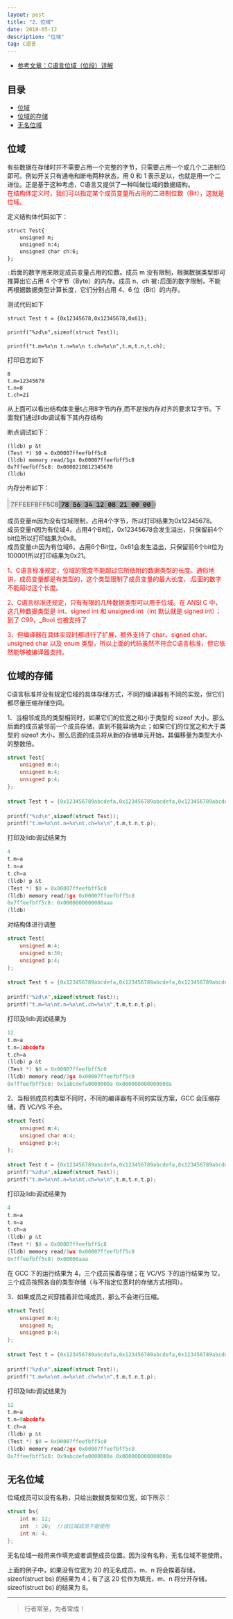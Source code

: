 ```yaml
---
layout: post
title: "2、位域"
date: 2018-05-12
description: "位域"
tag: C语言
---
```





- [参考文章：C语言位域（位段）详解](http://c.biancheng.net/view/2037.html)





## 目录

* [位域](#content1)
* [位域的存储](#content2)
* [无名位域](#content3)




<!-- ************************************************ -->
## <a id="content1"></a>位域
有些数据在存储时并不需要占用一个完整的字节，只需要占用一个或几个二进制位即可。例如开关只有通电和断电两种状态，用 0 和 1 表示足以，也就是用一个二进位。正是基于这种考虑，C语言又提供了一种叫做位域的数据结构。    
<span style="color:red">在结构体定义时，我们可以指定某个成员变量所占用的二进制位数（Bit），这就是位域。</span>

定义结构体代码如下：
```objc
struct Test{
    unsigned m;
    unsigned n:4;
    unsigned char ch:6;
};
```
`:`后面的数字用来限定成员变量占用的位数。成员 m 没有限制，根据数据类型即可推算出它占用 4 个字节（Byte）的内存。成员 n、ch 被`:`后面的数字限制，不能再根据数据类型计算长度，它们分别占用 4、6 位（Bit）的内存。

测试代码如下
```objc
struct Test t = {0x12345678,0x12345678,0x61};

printf("%zd\n",sizeof(struct Test));

printf("t.m=%x\n t.n=%x\n t.ch=%x\n",t.m,t.n,t.ch);
```

打印日志如下
```objc
8
t.m=12345678
t.n=8
t.ch=21
```

从上面可以看出结构体变量t占用8字节内存,而不是按内存对齐的要求12字节。下面我们通过lldb调试看下其内存结构

断点调试如下：
```objc
(lldb) p &t
(Test *) $0 = 0x00007ffeefbff5c8
(lldb) memory read/1gx 0x00007ffeefbff5c8
0x7ffeefbff5c8: 0x0000210812345678 
(lldb) 
```
内存分布如下：

<img src="/images/c/c1.png" alt="img">

成员变量m因为没有位域限制，占用4个字节，所以打印结果为0x12345678。      
成员变量n因为有位域4，占用4个Bit位，0x12345678会发生溢出，只保留前4个bit位所以打印结果为0x8。      
成员变量ch因为有位域6，占用6个Bit位，0x61会发生溢出，只保留前6个bit位为100001所以打印结果为0x21。      

<span style="color:red">1、C语言标准规定，位域的宽度不能超过它所依附的数据类型的长度。通俗地讲，成员变量都是有类型的，这个类型限制了成员变量的最大长度，:后面的数字不能超过这个长度。</span>

<span style="color:red">2、C语言标准还规定，只有有限的几种数据类型可以用于位域。在 ANSI C 中，这几种数据类型是 int、signed int 和 unsigned int（int 默认就是 signed int）；到了 C99，_Bool 也被支持了</span>

<span style="color:red">3、但编译器在具体实现时都进行了扩展，额外支持了 char、signed char、unsigned char 以及 enum 类型，所以上面的代码虽然不符合C语言标准，但它依然能够被编译器支持。</span>



<!-- ************************************************ -->
## <a id="content2"></a>位域的存储
C语言标准并没有规定位域的具体存储方式，不同的编译器有不同的实现，但它们都尽量压缩存储空间。

1、当相邻成员的类型相同时，如果它们的位宽之和小于类型的 sizeof 大小，那么后面的成员紧邻前一个成员存储，直到不能容纳为止；如果它们的位宽之和大于类型的 sizeof 大小，那么后面的成员将从新的存储单元开始，其偏移量为类型大小的整数倍。
```c
struct Test{
    unsigned m:4;
    unsigned n:4;
    unsigned p:4;
};

struct Test t = {0x123456789abcdefa,0x123456789abcdefa,0x123456789abcdefa};

printf("%zd\n",sizeof(struct Test));
printf("t.m=%x\nt.n=%x\nt.ch=%x\n",t.m,t.n,t.p);
```

打印及lldb调试结果为
```c
4
t.m=a
t.n=a
t.ch=a
(lldb) p &t
(Test *) $0 = 0x00007ffeefbff5c8
(lldb) memory read/1gx 0x00007ffeefbff5c8
0x7ffeefbff5c8: 0x0000000000000aaa
(lldb)
```

对结构体进行调整
```c
struct Test{
    unsigned m:4;
    unsigned n:30;
    unsigned p:4;
};

struct Test t = {0x123456789abcdefa,0x123456789abcdefa,0x123456789abcdefa};

printf("%zd\n",sizeof(struct Test));
printf("t.m=%x\nt.n=%x\nt.ch=%x\n",t.m,t.n,t.p);
```

打印及lldb调试结果为
```c
12
t.m=a
t.n=1abcdefa
t.ch=a
(lldb) p &t 
(Test *) $0 = 0x00007ffeefbff5c0
(lldb) memory read/2gx 0x00007ffeefbff5c0
0x7ffeefbff5c0: 0x1abcdefa0000000a 0x000000000000000a
```

2、当相邻成员的类型不同时，不同的编译器有不同的实现方案，GCC 会压缩存储，而 VC/VS 不会。
```c
struct Test{
    unsigned m:4;
    unsigned char n:4;
    unsigned p:4;
};

struct Test t = {0x123456789abcdefa,0x123456789abcdefa,0x123456789abcdefa};
printf("%zd\n",sizeof(struct Test));
printf("t.m=%x\nt.n=%x\nt.ch=%x\n",t.m,t.n,t.p);
```

打印及lldb调试结果为
```c
4
t.m=a
t.n=a
t.ch=a
(lldb) p &t
(Test *) $0 = 0x00007ffeefbff5c8
(lldb) memory read/1wx 0x00007ffeefbff5c8
0x7ffeefbff5c8: 0x00000aaa
```
在 GCC 下的运行结果为 4，三个成员挨着存储；在 VC/VS 下的运行结果为 12，三个成员按照各自的类型存储（与不指定位宽时的存储方式相同）。


3、如果成员之间穿插着非位域成员，那么不会进行压缩。
```c
struct Test{
    unsigned m:4;
    unsigned n;
    unsigned p:4;
};

struct Test t = {0x123456789abcdefa,0x123456789abcdefa,0x123456789abcdefa};

printf("%zd\n",sizeof(struct Test));
printf("t.m=%x\nt.n=%x\nt.ch=%x\n",t.m,t.n,t.p);
```
打印及lldb调试结果为
```c
12
t.m=a
t.n=9abcdefa
t.ch=a
(lldb) p &t
(Test *) $0 = 0x00007ffeefbff5c0
(lldb) memory read/2gx 0x00007ffeefbff5c0
0x7ffeefbff5c0: 0x9abcdefa0000000a 0x000000000000000a
```



<!-- ************************************************ -->
## <a id="content3"></a>无名位域

位域成员可以没有名称，只给出数据类型和位宽，如下所示：
```c
struct bs{
    int m: 12;
    int  : 20;  //该位域成员不能使用
    int n: 4;
};
```
无名位域一般用来作填充或者调整成员位置。因为没有名称，无名位域不能使用。

上面的例子中，如果没有位宽为 20 的无名成员，m、n 将会挨着存储，sizeof(struct bs) 的结果为 4；有了这 20 位作为填充，m、n 将分开存储，sizeof(struct bs) 的结果为 8。



----------
>  行者常至，为者常成！



